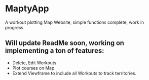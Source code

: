 # MaptyApp
A workout plotting Map Website, simple functions complete, work in progress.


## Will update ReadMe soon, working on implementing a ton of features:
* Delete, Edit Workouts
* Plot courses on Map
* Extend Viewframe to include all Workouts to track territories.

